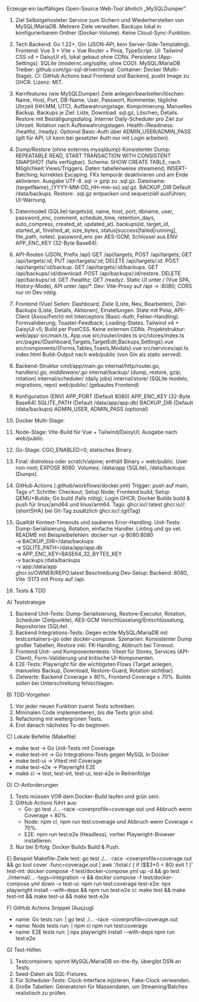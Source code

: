 Erzeuge ein lauffähiges Open-Source Web-Tool ähnlich „MySQLDumper“.

1) Ziel
Selbstgehosteter Service zum Sichern und Wiederherstellen von MySQL/MariaDB. Mehrere Ziele verwalten. Backups lokal in konfigurierbarem Ordner (Docker-Volume). Keine Cloud-Sync-Funktion.

2) Tech
Backend: Go 1.22+, Gin (JSON-API, kein Server-Side-Templating).
Frontend: Vue 3 + Vite + Vue Router + Pinia, TypeScript.
UI: Tailwind CSS v4 + DaisyUI v5, lokal gebaut ohne CDNs.
Persistenz (App-Settings): SQLite (modernc.org/sqlite, ohne CGO).
MySQL/MariaDB Treiber: github.com/go-sql-driver/mysql.
Container: Docker (Multi-Stage).
CI: GitHub Actions baut Frontend und Backend, pusht Image zu GHCR.
Lizenz: MIT.

3) Kernfeatures (wie MySQLDumper)
Ziele anlegen/bearbeiten/löschen: Name, Host, Port, DB-Name, User, Passwort, Kommentar, tägliche Uhrzeit (HH:MM, UTC), Aufbewahrungstage, Komprimierung.
Manuelles Backup.
Backups je Ziel: Liste, Download .sql.gz, Löschen, Details.
Restore mit Bestätigungsdialog.
Interner Daily-Scheduler pro Ziel zur Uhrzeit.
Rotation nach Aufbewahrungstagen.
Health-/Readiness: /healthz, /readyz.
Optional Basic-Auth über ADMIN_USER/ADMIN_PASS (gilt für API; UI kann bei gesetzter Auth nur mit Login arbeiten).

4) Dump/Restore (ohne externes mysqldump)
Konsistenter Dump: REPEATABLE READ, START TRANSACTION WITH CONSISTENT SNAPSHOT (falls verfügbar).
Schema: SHOW CREATE TABLE; nach Möglichkeit Views/Triggers.
Daten: tabellenweise streamend; INSERT-Batching; korrektes Escaping.
FKs temporär deaktivieren und am Ende aktivieren.
Ausgabe UTF-8 .sql → gzip zu .sql.gz.
Dateiname: {targetName}_{YYYY-MM-DD_HH-mm-ss}.sql.gz.
BACKUP_DIR Default /data/backups.
Restore: .sql.gz entpacken und sequenziell ausführen; UI-Warnung.

5) Datenmodell (SQLite)
targets(id, name, host, port, dbname, user, password_enc, comment, schedule_time, retention_days, auto_compress, created_at, updated_at).
backups(id, target_id, started_at, finished_at, size_bytes, status[success|failed|running], file_path, notes).
password_enc per AES-GCM; Schlüssel aus ENV APP_ENC_KEY (32-Byte Base64).

6) API-Routen (JSON, Prefix /api)
GET /api/targets; POST /api/targets; GET /api/targets/:id; PUT /api/targets/:id; DELETE /api/targets/:id.
POST /api/targets/:id/backup.
GET /api/targets/:id/backups.
GET /api/backups/:id/download.
POST /api/backups/:id/restore.
DELETE /api/backups/:id.
GET /healthz; GET /readyz.
Static UI unter / (Vue SPA, History-Mode), API unter /api/*.
Dev: Vite-Proxy auf /api → :8080; CORS nur im Dev nötig.

7) Frontend (Vue)
Seiten: Dashboard, Ziele (Liste, Neu, Bearbeiten), Ziel-Backups (Liste, Details, Aktionen), Einstellungen.
State mit Pinia; API-Client (Axios/Fetch) mit Interceptors (Basic-Auth, Fehler-Handling).
Formvalidierung; Toaster-Feedback; Loading-States.
Tailwind v4 + DaisyUI v5; Build per PostCSS. Keine externen CDNs.
Projektstruktur:
web/app/
  src/main.ts, App.vue
  src/router/index.ts
  src/stores/index.ts
  src/pages/{Dashboard,Targets,TargetEdit,Backups,Settings}.vue
  src/components/{Forms,Tables,Toasts,Modals}.vue
  src/services/api.ts
  index.html
Build-Output nach web/public (von Gin als static served).

8) Backend-Struktur
cmd/app/main.go
internal/http/router.go, handlers/*.go, middleware/*.go
internal/backup/ (dump, restore, gzip, rotation)
internal/scheduler/ (daily jobs)
internal/store/ (SQLite models, migrations, repo)
web/public/ (gebautes Frontend)

9) Konfiguration (ENV)
APP_PORT (Default 8080)
APP_ENC_KEY (32-Byte Base64)
SQLITE_PATH (Default /data/app/app.db)
BACKUP_DIR (Default /data/backups)
ADMIN_USER, ADMIN_PASS (optional)

10) Docker
Multi-Stage:
1) Node-Stage: Vite-Build für Vue + Tailwind/DaisyUI; Ausgabe nach web/public.
2) Go-Stage: CGO_ENABLED=0; statisches Binary.
3) Final: distroless oder scratch/alpine; enthält Binary + web/public.
User non-root; EXPOSE 8080.
Volumes: /data/app (SQLite), /data/backups (Dumps).

11) GitHub Actions (.github/workflows/docker.yml)
Trigger: push auf main, Tags v*.
Schritte: Checkout; Setup Node; Frontend build; Setup QEMU+Buildx; Go build (falls nötig); Login GHCR; Docker Buildx build & push für linux/amd64 und linux/arm64.
Tags:
ghcr.io/<OWNER>/<REPO>:latest
ghcr.io/<OWNER>/<REPO>:{shortSHA}
bei Git-Tag zusätzlich ghcr.io/<OWNER>/<REPO>:{gitTag}

12) Qualität
Kontext-Timeouts und sauberes Error-Handling.
Unit-Tests: Dump-Serialisierung, Rotation, einfache Handler.
Linting und go vet.
README mit Beispielbefehlen:
docker run -p 8080:8080 \
  -e BACKUP_DIR=/data/backups \
  -e SQLITE_PATH=/data/app/app.db \
  -e APP_ENC_KEY=BASE64_32_BYTES_KEY \
  -v backups:/data/backups \
  -v app:/data/app \
  ghcr.io/OWNER/REPO:latest
Beschreibung Dev-Setup: Backend :8080, Vite :5173 mit Proxy auf /api.

13) Tests & TDD

A) Teststrategie
1. Backend Unit-Tests: Dump-Serialisierung, Restore-Executor, Rotation, Scheduler (Zeitpunkte), AES-GCM Verschlüsselung/Entschlüsselung, Repositories (SQLite).
2. Backend Integrations-Tests: Gegen echte MySQL/MariaDB mit testcontainers-go oder docker-compose. Szenarien: Konsistenter Dump großer Tabellen, Restore inkl. FK-Handling, Abbruch bei Timeout.
3. Frontend Unit- und Komponententests: Vitest für Stores, Services (API-Client), Form-Validierung und kritische UI-Komponenten.
4. E2E-Tests: Playwright für die wichtigsten Flows (Target anlegen, manuelles Backup, Download, Restore-Guard, Rotation sichtbar).
5. Zielwerte: Backend Coverage ≥ 80%, Frontend Coverage ≥ 70%. Builds sollen bei Unterschreitung fehlschlagen.

B) TDD-Vorgehen
1. Vor jeder neuen Funktion zuerst Tests schreiben.
2. Minimalen Code implementieren, bis die Tests grün sind.
3. Refactoring mit weitergrünen Tests.
4. Erst danach nächstes To-do beginnen.

C) Lokale Befehle (Makefile)
- make test           → Go Unit-Tests mit Coverage
- make test-int       → Go Integrations-Tests gegen MySQL in Docker
- make test-ui        → Vitest mit Coverage
- make test-e2e       → Playwright E2E
- make ci             → test, test-int, test-ui, test-e2e in Reihenfolge

D) CI-Anforderungen
1. Tests müssen VOR dem Docker-Build laufen und grün sein.
2. GitHub Actions führt aus:
   - Go: go test ./... -race -coverprofile=coverage.out und Abbruch wenn Coverage < 80%.
   - Node: npm ci, npm run test:coverage und Abbruch wenn Coverage < 70%.
   - E2E: npm run test:e2e (Headless), vorher Playwright-Browser installieren.
3. Nur bei Erfolg: Docker Buildx Build & Push.

E) Beispiel Makefile-Ziele
test: go test ./... -race -coverprofile=coverage.out && go tool cover -func=coverage.out | awk '/total:/ { if ($$3+0 < 80) exit 1 }'
test-int: docker compose -f test/docker-compose.yml up -d && go test ./internal/... -tags=integration -v && docker compose -f test/docker-compose.yml down -v
test-ui: npm run test:coverage
test-e2e: npx playwright install --with-deps && npm run test:e2e
ci: make test && make test-int && make test-ui && make test-e2e

F) GitHub Actions Snippet (Auszug)
- name: Go tests
  run: |
    go test ./... -race -coverprofile=coverage.out
- name: Node tests
  run: |
    npm ci
    npm run test:coverage
- name: E2E tests
  run: |
    npx playwright install --with-deps
    npm run test:e2e

G) Test-Hilfen
1. Testcontainers: spinnt MySQL/MariaDB on-the-fly, übergibt DSN an Tests.
2. Seed-Daten als SQL-Fixtures.
3. Für Scheduler-Tests: Clock-Interface injizieren, Fake-Clock verwenden.
4. Große Tabellen: Generatoren für Massendaten, um Streaming/Batches realistisch zu prüfen.

